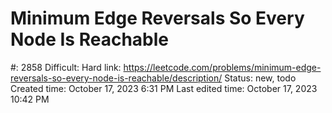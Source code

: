 # Minimum Edge Reversals So Every Node Is Reachable

#: 2858
Difficult: Hard
link: https://leetcode.com/problems/minimum-edge-reversals-so-every-node-is-reachable/description/
Status: new, todo
Created time: October 17, 2023 6:31 PM
Last edited time: October 17, 2023 10:42 PM